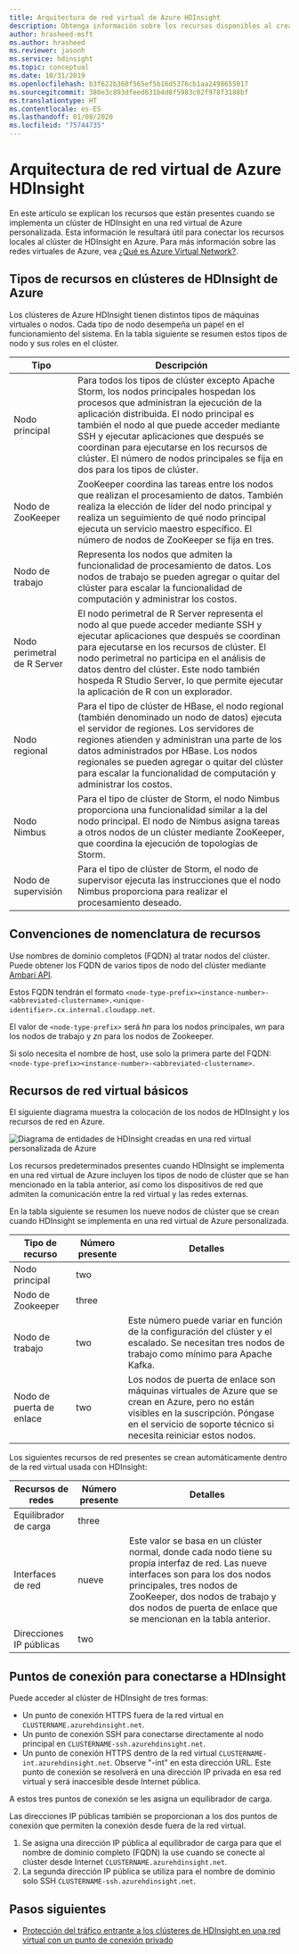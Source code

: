 ```yaml
---
title: Arquitectura de red virtual de Azure HDInsight
description: Obtenga información sobre los recursos disponibles al crear un clúster de HDInsight en una red virtual de Azure.
author: hrasheed-msft
ms.author: hrasheed
ms.reviewer: jasonh
ms.service: hdinsight
ms.topic: conceptual
ms.date: 10/31/2019
ms.openlocfilehash: b3f622b360f565ef5b16d5376cb1aa2498655017
ms.sourcegitcommit: 380e3c893dfeed631b4d8f5983c02f978f3188bf
ms.translationtype: HT
ms.contentlocale: es-ES
ms.lasthandoff: 01/08/2020
ms.locfileid: "75744735"
---
```

# <a name="azure-hdinsight-virtual-network-architecture"></a>Arquitectura de red virtual de Azure HDInsight

En este artículo se explican los recursos que están presentes cuando se implementa un clúster de HDInsight en una red virtual de Azure personalizada. Esta información le resultará útil para conectar los recursos locales al clúster de HDInsight en Azure. Para más información sobre las redes virtuales de Azure, vea [¿Qué es Azure Virtual Network?](../virtual-network/virtual-networks-overview.md).

## <a name="resource-types-in-azure-hdinsight-clusters"></a>Tipos de recursos en clústeres de HDInsight de Azure

Los clústeres de Azure HDInsight tienen distintos tipos de máquinas virtuales o nodos. Cada tipo de nodo desempeña un papel en el funcionamiento del sistema. En la tabla siguiente se resumen estos tipos de nodo y sus roles en el clúster.

| Tipo | Descripción |
| --- | --- |
| Nodo principal |  Para todos los tipos de clúster excepto Apache Storm, los nodos principales hospedan los procesos que administran la ejecución de la aplicación distribuida. El nodo principal es también el nodo al que puede acceder mediante SSH y ejecutar aplicaciones que después se coordinan para ejecutarse en los recursos de clúster. El número de nodos principales se fija en dos para los tipos de clúster. |
| Nodo de ZooKeeper | ZooKeeper coordina las tareas entre los nodos que realizan el procesamiento de datos. También realiza la elección de líder del nodo principal y realiza un seguimiento de qué nodo principal ejecuta un servicio maestro específico. El número de nodos de ZooKeeper se fija en tres. |
| Nodo de trabajo | Representa los nodos que admiten la funcionalidad de procesamiento de datos. Los nodos de trabajo se pueden agregar o quitar del clúster para escalar la funcionalidad de computación y administrar los costos. |
| Nodo perimetral de R Server | El nodo perimetral de R Server representa el nodo al que puede acceder mediante SSH y ejecutar aplicaciones que después se coordinan para ejecutarse en los recursos de clúster. El nodo perimetral no participa en el análisis de datos dentro del clúster. Este nodo también hospeda R Studio Server, lo que permite ejecutar la aplicación de R con un explorador. |
| Nodo regional | Para el tipo de clúster de HBase, el nodo regional (también denominado un nodo de datos) ejecuta el servidor de regiones. Los servidores de regiones atienden y administran una parte de los datos administrados por HBase. Los nodos regionales se pueden agregar o quitar del clúster para escalar la funcionalidad de computación y administrar los costos.|
| Nodo Nimbus | Para el tipo de clúster de Storm, el nodo Nimbus proporciona una funcionalidad similar a la del nodo principal. El nodo de Nimbus asigna tareas a otros nodos de un clúster mediante ZooKeeper, que coordina la ejecución de topologías de Storm. |
| Nodo de supervisión | Para el tipo de clúster de Storm, el nodo de supervisor ejecuta las instrucciones que el nodo Nimbus proporciona para realizar el procesamiento deseado. |

## <a name="resource-naming-conventions"></a>Convenciones de nomenclatura de recursos

Use nombres de dominio completos (FQDN) al tratar nodos del clúster. Puede obtener los FQDN de varios tipos de nodo del clúster mediante [Ambari API](hdinsight-hadoop-manage-ambari-rest-api.md). 

Estos FQDN tendrán el formato `<node-type-prefix><instance-number>-<abbreviated-clustername>.<unique-identifier>.cx.internal.cloudapp.net`.

El valor de `<node-type-prefix>` será *hn* para los nodos principales, *wn* para los nodos de trabajo y *zn* para los nodos de Zookeeper.

Si solo necesita el nombre de host, use solo la primera parte del FQDN: `<node-type-prefix><instance-number>-<abbreviated-clustername>`.

## <a name="basic-virtual-network-resources"></a>Recursos de red virtual básicos

El siguiente diagrama muestra la colocación de los nodos de HDInsight y los recursos de red en Azure.

![Diagrama de entidades de HDInsight creadas en una red virtual personalizada de Azure](./media/hdinsight-virtual-network-architecture/hdinsight-vnet-diagram.png)

Los recursos predeterminados presentes cuando HDInsight se implementa en una red virtual de Azure incluyen los tipos de nodo de clúster que se han mencionado en la tabla anterior, así como los dispositivos de red que admiten la comunicación entre la red virtual y las redes externas.

En la tabla siguiente se resumen los nueve nodos de clúster que se crean cuando HDInsight se implementa en una red virtual de Azure personalizada.

| Tipo de recurso | Número presente | Detalles |
| --- | --- | --- |
|Nodo principal | two |    |
|Nodo de Zookeeper | three | |
|Nodo de trabajo | two | Este número puede variar en función de la configuración del clúster y el escalado. Se necesitan tres nodos de trabajo como mínimo para Apache Kafka.  |
|Nodo de puerta de enlace | two | Los nodos de puerta de enlace son máquinas virtuales de Azure que se crean en Azure, pero no están visibles en la suscripción. Póngase en el servicio de soporte técnico si necesita reiniciar estos nodos. |

Los siguientes recursos de red presentes se crean automáticamente dentro de la red virtual usada con HDInsight:

| Recursos de redes | Número presente | Detalles |
| --- | --- | --- |
|Equilibrador de carga | three | |
|Interfaces de red | nueve | Este valor se basa en un clúster normal, donde cada nodo tiene su propia interfaz de red. Las nueve interfaces son para los dos nodos principales, tres nodos de ZooKeeper, dos nodos de trabajo y dos nodos de puerta de enlace que se mencionan en la tabla anterior. |
|Direcciones IP públicas | two |    |

## <a name="endpoints-for-connecting-to-hdinsight"></a>Puntos de conexión para conectarse a HDInsight

Puede acceder al clúster de HDInsight de tres formas:

- Un punto de conexión HTTPS fuera de la red virtual en `CLUSTERNAME.azurehdinsight.net`.
- Un punto de conexión SSH para conectarse directamente al nodo principal en `CLUSTERNAME-ssh.azurehdinsight.net`.
- Un punto de conexión HTTPS dentro de la red virtual `CLUSTERNAME-int.azurehdinsight.net`. Observe "-int" en esta dirección URL. Este punto de conexión se resolverá en una dirección IP privada en esa red virtual y será inaccesible desde Internet pública.

A estos tres puntos de conexión se les asigna un equilibrador de carga.

Las direcciones IP públicas también se proporcionan a los dos puntos de conexión que permiten la conexión desde fuera de la red virtual.

1. Se asigna una dirección IP pública al equilibrador de carga para que el nombre de dominio completo (FQDN) la use cuando se conecte al clúster desde Internet `CLUSTERNAME.azurehdinsight.net`.
1. La segunda dirección IP pública se utiliza para el nombre de dominio solo SSH `CLUSTERNAME-ssh.azurehdinsight.net`.

## <a name="next-steps"></a>Pasos siguientes

- [Protección del tráfico entrante a los clústeres de HDInsight en una red virtual con un punto de conexión privado](https://azure.microsoft.com/blog/secure-incoming-traffic-to-hdinsight-clusters-in-a-vnet-with-private-endpoint/)
